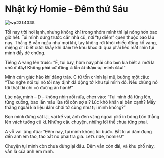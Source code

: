 # Nhật ký Homie – Đêm thứ Sáu

![wp2354338](https://github.com/user-attachments/assets/a6b6de7e-d987-4f63-af5f-2fffdc213ef2)


Tối nay trời hơi lạnh, nhưng không khí trong nhóm mình thì lại nóng hơn bao giờ hết. Tụi mình đứng trước căn nhà cũ, nơi “tụ điểm” quen thuộc bao lâu nay. Thằng B vẫn ngầu như mọi khi, tay không rời khỏi chiếc đồng hồ vàng, miệng chỉ biết cười khẩy khi đám trẻ khu khác đi qua phải liếc mắt nhìn tụi mình đầy dè chừng.

Tiếng A vang lên trước:
“Ê, tụi bay, hôm nay phải cho bọn kia biết ai mới là chủ ở đây! Không phải cứ đông là lấn át được tụi mình đâu!”

Mình cảm giác hào khí dâng trào. C từ tốn chỉnh lại mũ, buông một câu:
“Tao nghe nói tụi nó tối nay định đá động tới khu tụi mình đó. Nếu chúng nó tới thật thì chỉ có đường ăn hành!”

Lúc này, mình – D – không nhịn nổi nữa, chen vào:
“Tụi mình đã từng lên, từng xuống, bao lần máu lửa rồi còn sợ ai? Lúc khó khăn ai bên cạnh? Mấy thằng ngoài kia liệu dám chơi tới cùng như tụi mình không?”

Bọn mình đứng sát lại, vai kề vai, ánh đèn vàng ngoài phố in bóng bốn thằng lên vách tường cũ kĩ. Những câu chuyện, những lời thề chưa từng phai.

A vỗ vai từng đứa:
“Đêm nay, tụi mình không lùi bước. Bất kì ai dám đụng đến anh em tao, tao bắt nó phải trả giá. Let’s ride, homies!”

Chuyện tụi mình còn chưa dừng lại đâu. Đêm vẫn còn dài, và khu phố này, vẫn là của anh em mình.
